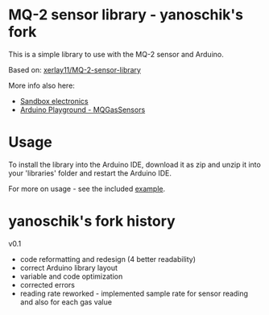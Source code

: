 MQ-2 sensor library - yanoschik's fork
======================================

This is a simple library to use with the MQ-2 sensor and Arduino.

Based on: <a href="https://github.com/xerlay11/MQ-2-sensor-library" target="_blank">xerlay11/MQ-2-sensor-library</a>

More info also here:
- <a href="http://sandboxelectronics.com/?p=165" target="_blank">Sandbox electronics</a>
- <a href="http://playground.arduino.cc/Main/MQGasSensors" target="_blank">Arduino Playground - MQGasSensors</a>

Usage
======
To install the library into the Arduino IDE, download it as zip and unzip it into your 'libraries' folder and restart the Arduino IDE.

For more on usage - see the included [example](/examples/mq2_example/mq2_example.ino).

yanoschik's fork history
========================
v0.1
- code reformatting and redesign (4 better readability)
- correct Arduino library layout
- variable and code optimization
- corrected errors
- reading rate reworked - implemented sample rate for sensor reading and also for each gas value
